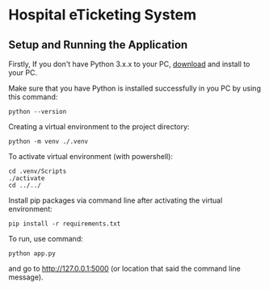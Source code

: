 # Hospital eTicketing System

## Setup and Running the Application

Firstly, If you don't have Python 3.x.x to your PC, [download](https://www.python.org/downloads/) and install to your PC.

Make sure that you have Python is installed successfully in you PC by using this command:

```
python --version
```

Creating a virtual environment to the project directory:

```
python -m venv ./.venv
```

To activate virtual environment (with powershell):

```
cd .venv/Scripts
./activate
cd ../../
```

Install pip packages via command line after activating the virtual environment:

```
pip install -r requirements.txt
```

To run, use command:

```
python app.py
```

and go to http://127.0.0.1:5000 (or location that said the command line message).
